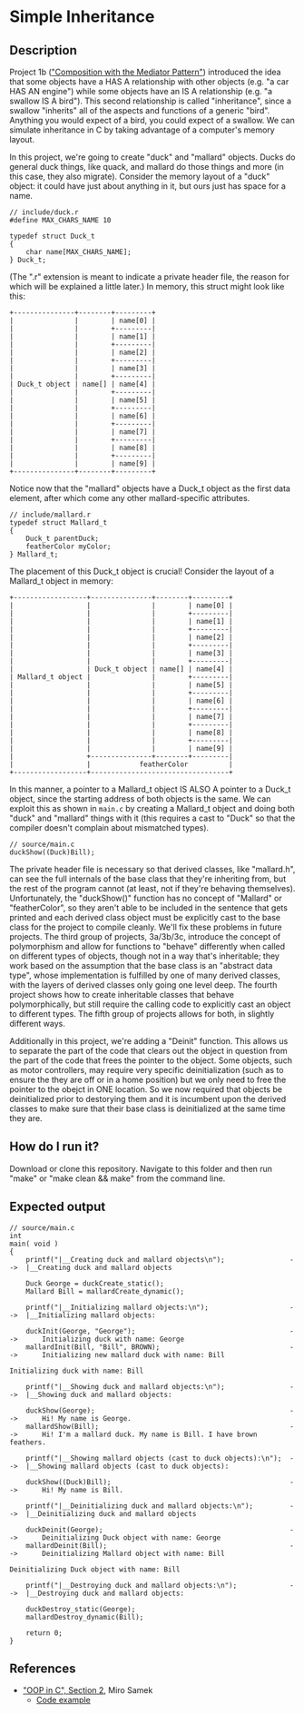 # Simple Inheritance

## Description

Project 1b (["Composition with the Mediator Pattern"](https://github.com/nathancharlesjones/Comparison-of-OOP-techniques-in-C/tree/main/1b_Composition-with-the-Mediator-pattern)) introduced the idea that some objects have a HAS A relationship with other objects (e.g. "a car HAS AN engine") while some objects have an IS A relationship (e.g. "a swallow IS A bird"). This second relationship is called "inheritance", since a swallow "inherits" all of the aspects and functions of a generic "bird". Anything you would expect of a bird, you could expect of a swallow. We can simulate inheritance in C by taking advantage of a computer's memory layout.

In this project, we're going to create "duck" and "mallard" objects. Ducks do general duck things, like quack, and mallard do those things and more (in this case, they also migrate). Consider the memory layout of a "duck" object: it could have just about anything in it, but ours just has space for a name.

```
// include/duck.r
#define MAX_CHARS_NAME 10

typedef struct Duck_t
{
    char name[MAX_CHARS_NAME];
} Duck_t;
```

(The ".r" extension is meant to indicate a private header file, the reason for which will be explained a little later.) In memory, this struct might look like this:

```
+---------------+--------+---------+
|               |        | name[0] |
|               |        +---------|
|               |        | name[1] |
|               |        +---------|
|               |        | name[2] |
|               |        +---------|
|               |        | name[3] |
|               |        +---------|
| Duck_t object | name[] | name[4] |
|               |        +---------|
|               |        | name[5] |
|               |        +---------|
|               |        | name[6] |
|               |        +---------|
|               |        | name[7] |
|               |        +---------|
|               |        | name[8] |
|               |        +---------|
|               |        | name[9] |
+---------------+--------+---------+
```

Notice now that the "mallard" objects have a Duck_t object as the first data element, after which come any other mallard-specific attributes.

```
// include/mallard.r
typedef struct Mallard_t
{
    Duck_t parentDuck;
    featherColor myColor;
} Mallard_t;
```

The placement of this Duck_t object is crucial! Consider the layout of a Mallard_t object in memory:

```
+------------------+---------------+--------+---------+
|                  |               |        | name[0] |
|                  |               |        +---------|
|                  |               |        | name[1] |
|                  |               |        +---------|
|                  |               |        | name[2] |
|                  |               |        +---------|
|                  |               |        | name[3] |
|                  |               |        +---------|
|                  | Duck_t object | name[] | name[4] |
| Mallard_t object |               |        +---------|
|                  |               |        | name[5] |
|                  |               |        +---------|
|                  |               |        | name[6] |
|                  |               |        +---------|
|                  |               |        | name[7] |
|                  |               |        +---------|
|                  |               |        | name[8] |
|                  |               |        +---------|
|                  |               |        | name[9] |
|                  +---------------+--------+---------|
|                  |            featherColor          |
+------------------+----------------------------------+
```

In this manner, a pointer to a Mallard_t object IS ALSO A pointer to a Duck_t object, since the starting address of both objects is the same. We can exploit this as shown in `main.c` by creating a Mallard_t object and doing both "duck" and "mallard" things with it (this requires a cast to "Duck" so that the compiler doesn't complain about mismatched types).

```
// source/main.c
duckShow((Duck)Bill);
```

The private header file is necessary so that derived classes, like "mallard.h", can see the full internals of the base class that they're inheriting from, but the rest of the program cannot (at least, not if they're behaving themselves). Unfortunately, the "duckShow()" function has no concept of "Mallard" or "featherColor", so they aren't able to be included in the sentence that gets printed and each derived class object must be explicitly cast to the base class for the project to compile cleanly. We'll fix these problems in future projects. The third group of projects, 3a/3b/3c, introduce the concept of polymorphism and allow for functions to "behave" differently when called on different types of objects, though not in a way that's inheritable; they work based on the assumption that the base class is an "abstract data type", whose implementation is fulfilled by one of many derived classes, with the layers of derived classes only going one level deep. The fourth project shows how to create inheritable classes that behave polymorphically, but still require the calling code to explicitly cast an object to different types. The fifth group of projects allows for both, in slightly different ways.

Additionally in this project, we're adding a "Deinit" function. This allows us to separate the part of the code that clears out the object in question from the part of the code that frees the pointer to the object. Some objects, such as motor controllers, may require very specific deinitialization (such as to ensure the they are off or in a home position) but we only need to free the pointer to the obejct in ONE location. So we now required that objects be deinitialized prior to destorying them and it is incumbent upon the derived classes to make sure that their base class is deinitialized at the same time they are.

## How do I run it?

Download or clone this repository. Navigate to this folder and then run "make" or "make clean && make" from the command line.

## Expected output

```
// source/main.c
int
main( void )
{    
    printf("|__Creating duck and mallard objects\n");                -->  |__Creating duck and mallard objects
    
    Duck George = duckCreate_static();
    Mallard Bill = mallardCreate_dynamic();
    
    printf("|__Initializing mallard objects:\n");                    -->  |__Initializing mallard objects:

    duckInit(George, "George");                                      -->      Initializing duck with name: George
    mallardInit(Bill, "Bill", BROWN);                                -->      Initializing new mallard duck with name: Bill
                                                                              Initializing duck with name: Bill

    printf("|__Showing duck and mallard objects:\n");                -->  |__Showing duck and mallard objects:
    
    duckShow(George);                                                -->      Hi! My name is George.
    mallardShow(Bill);                                               -->      Hi! I'm a mallard duck. My name is Bill. I have brown feathers.
    
    printf("|__Showing mallard objects (cast to duck objects):\n");  -->  |__Showing mallard objects (cast to duck objects):
    
    duckShow((Duck)Bill);                                            -->      Hi! My name is Bill.

    printf("|__Deinitializing duck and mallard objects:\n");         -->  |__Deinitializing duck and mallard objects

    duckDeinit(George);                                              -->      Deinitializing Duck object with name: George
    mallardDeinit(Bill);                                             -->      Deinitializing Mallard object with name: Bill
                                                                              Deinitializing Duck object with name: Bill

    printf("|__Destroying duck and mallard objects:\n");             -->  |__Destroying duck and mallard objects:
    
    duckDestroy_static(George);
    mallardDestroy_dynamic(Bill);

    return 0;
}
```

## References
- ["OOP in C", Section 2](https://www.state-machine.com/doc/AN_OOP_in_C.pdf), Miro Samek
    - [Code example](https://github.com/QuantumLeaps/OOP-in-C/tree/master/inheritance)